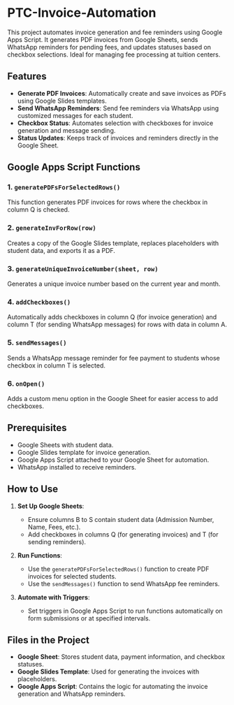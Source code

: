 # PTC-Invoice-Automation

This project automates invoice generation and fee reminders using Google Apps Script. It generates PDF invoices from Google Sheets, sends WhatsApp reminders for pending fees, and updates statuses based on checkbox selections. Ideal for managing fee processing at tuition centers.

## Features
- **Generate PDF Invoices**: Automatically create and save invoices as PDFs using Google Slides templates.
- **Send WhatsApp Reminders**: Send fee reminders via WhatsApp using customized messages for each student.
- **Checkbox Status**: Automates selection with checkboxes for invoice generation and message sending.
- **Status Updates**: Keeps track of invoices and reminders directly in the Google Sheet.

## Google Apps Script Functions
### 1. `generatePDFsForSelectedRows()`
This function generates PDF invoices for rows where the checkbox in column Q is checked.

### 2. `generateInvForRow(row)`
Creates a copy of the Google Slides template, replaces placeholders with student data, and exports it as a PDF.

### 3. `generateUniqueInvoiceNumber(sheet, row)`
Generates a unique invoice number based on the current year and month.

### 4. `addCheckboxes()`
Automatically adds checkboxes in column Q (for invoice generation) and column T (for sending WhatsApp messages) for rows with data in column A.

### 5. `sendMessages()`
Sends a WhatsApp message reminder for fee payment to students whose checkbox in column T is selected.

### 6. `onOpen()`
Adds a custom menu option in the Google Sheet for easier access to add checkboxes.

## Prerequisites
- Google Sheets with student data.
- Google Slides template for invoice generation.
- Google Apps Script attached to your Google Sheet for automation.
- WhatsApp installed to receive reminders.

## How to Use
1. **Set Up Google Sheets**:
    - Ensure columns B to S contain student data (Admission Number, Name, Fees, etc.).
    - Add checkboxes in columns Q (for generating invoices) and T (for sending reminders).

2. **Run Functions**:
    - Use the `generatePDFsForSelectedRows()` function to create PDF invoices for selected students.
    - Use the `sendMessages()` function to send WhatsApp fee reminders.

3. **Automate with Triggers**:
    - Set triggers in Google Apps Script to run functions automatically on form submissions or at specified intervals.

## Files in the Project
- **Google Sheet**: Stores student data, payment information, and checkbox statuses.
- **Google Slides Template**: Used for generating the invoices with placeholders.
- **Google Apps Script**: Contains the logic for automating the invoice generation and WhatsApp reminders.

